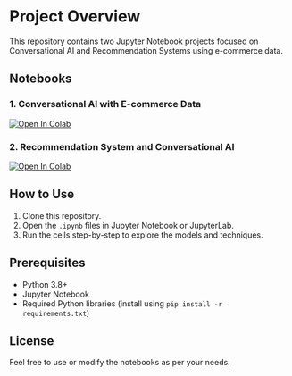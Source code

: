 
# Project Overview

This repository contains two Jupyter Notebook projects focused on Conversational AI and Recommendation Systems using e-commerce data.

## Notebooks

### 1. Conversational AI with E-commerce Data
<a href="https://colab.research.google.com/github/Praveen76/Conversation-AI-System-using-LLMs-on-E-commerce-Data/blob/main/ConvAI_using_LLMs_on_E_commerce_Data_New.ipynb" target="_parent"><img src="https://colab.research.google.com/assets/colab-badge.svg" alt="Open In Colab"/></a>

### 2. Recommendation System and Conversational AI
<a href="https://colab.research.google.com/github/Praveen76/Recommender-System-and-ConvAI-using-LLMs-on-e-commerce-Data/blob/main/RecommendationSystem__and_ConvAI_using_LLMs_on_E_CommerceData.ipynb" target="_parent"><img src="https://colab.research.google.com/assets/colab-badge.svg" alt="Open In Colab"/></a>

## How to Use
1. Clone this repository.
2. Open the `.ipynb` files in Jupyter Notebook or JupyterLab.
3. Run the cells step-by-step to explore the models and techniques.

## Prerequisites
- Python 3.8+
- Jupyter Notebook
- Required Python libraries (install using `pip install -r requirements.txt`)

## License
Feel free to use or modify the notebooks as per your needs.
